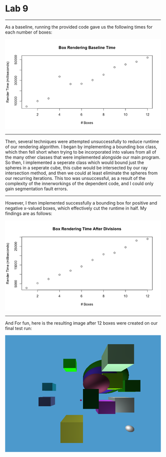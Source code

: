 # Lab 9
---
As a baseline, running the provided code gave us the following times for each number of boxes:

![Baseline](BasePlot.png)

---

Then, several techniques were attempted unsuccessfully to reduce runtime of our rendering algorithm. 
I began by implementing a bounding box class, which then fell short when trying to be incorporated into values from all of the many other classes that were implemented alongside our main program. 
So then, I implemented a seperate class which would bound just the spheres in a seperate cube, this cube would be intersected by our ray intersection method, and then we could at least eliminate the spheres from our recurring iterations. 
This too was unsuccessful, as a result of the complexity of the innerworkings of the dependent code, and I could only gain segmentation fault errors.

---

However, I then implemented successfully a bounding box for positive and negative x-valued boxes, which effectively cut the runtime in half. 
My findings are as follows:

![First Seperation](AfterPlot.png)

---

And For fun, here is the resulting image after 12 boxes were created on our final test run:

![image](lab9/img/ray-traced.bmp)
